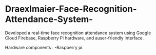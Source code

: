 # Draexlmaier-Face-Recognition-Attendance-System-
Developed a real-time face recognition attendance system using Google Cloud Firebase, Raspberry Pi hardware, and auser-friendly interface.  

Hardware components :
-Raspberry pi
